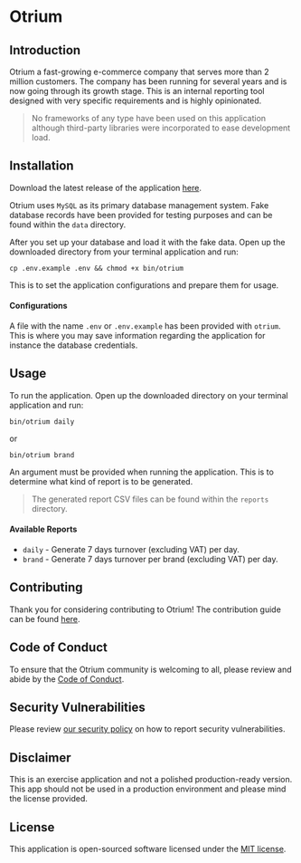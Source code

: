 # Otrium

## Introduction

Otrium a fast-growing e-commerce company that serves more than 2 million customers. The company has been running for several years and is now going through its growth stage. This is an internal reporting tool designed with very specific requirements and is highly opinionated.

> No frameworks of any type have been used on this application although third-party libraries were incorporated to ease development load.

## Installation

Download the latest release of the application [here](./).

Otrium uses `MySQL` as its primary database management system. Fake database records have been provided for testing purposes and can be found within the `data` directory.

After you set up your database and load it with the fake data. Open up the downloaded directory from your terminal application and run:

```shell
cp .env.example .env && chmod +x bin/otrium
```

This is to set the application configurations and prepare them for usage.

#### Configurations

A file with the name `.env` or `.env.example` has been provided with `otrium`. This is where you may save information regarding the application for instance the database credentials.

## Usage

To run the application. Open up the downloaded directory on your terminal application and run:

```shell
bin/otrium daily
```

or

```shell
bin/otrium brand
```

An argument must be provided when running the application. This is to determine what kind of report is to be generated.

> The generated report CSV files can be found within the `reports` directory.

#### Available Reports

- `daily` - Generate 7 days turnover (excluding VAT) per day.
- `brand` - Generate 7 days turnover per brand (excluding VAT) per day.


## Contributing

Thank you for considering contributing to Otrium! The contribution guide can be found [here](.github/CONTRIBUTIONS).

## Code of Conduct

To ensure that the Otrium community is welcoming to all, please review and abide by the [Code of Conduct](.github/CODE_OF_CONDUCT.md).

## Security Vulnerabilities

Please review [our security policy](https://github.com/Thavarshan/otrium/security/policy) on how to report security vulnerabilities.

## Disclaimer

This is an exercise application and not a polished production-ready version. This app should not be used in a production environment and please mind the license provided.

## License

This application is open-sourced software licensed under the [MIT license](LICENSE.md).
